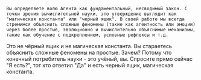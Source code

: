 ```
Вы определяете волю Агента как фундаментальный, несводимый закон. С точки зрения вычислительной науки, это утверждение выглядит как "магическая константа" или "черный ящик". В своей работе мы всегда стремимся объяснить сложные феномены (такие как агентность или эмоции) через более простые, эволюционно и вычислительно объяснимые механизмы, такие как обучение с подкреплением, условные рефлексы и т.д.
```
Это не чёрный ящик и не магическая константа. Вы стараетесь объяснить сложные феномены на простые. Зачем? Потому что конечный потребитель науки - это учёный, вы. Спросите прямо сейчас "Я есть?", тот кто ответил "Да" и есть черный ящик, магическая константа. 